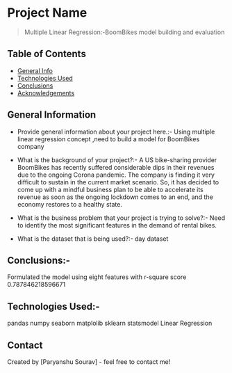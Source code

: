 # Project Name
> Multiple Linear Regression:-BoomBikes model building and evaluation


## Table of Contents
* [General Info](#general-information)
* [Technologies Used](#technologies-used)
* [Conclusions](#conclusions)
* [Acknowledgements](#acknowledgements)

<!-- You can include any other section that is pertinent to your problem -->

## General Information
- Provide general information about your project here.:-
Using multiple linear regression concept ,need to build a model for BoomBikes company

- What is the background of your project?:-
A US bike-sharing provider BoomBikes has recently suffered considerable dips in their revenues due to the ongoing Corona pandemic. The company is finding it very difficult to sustain in the current market scenario. So, it has decided to come up with a mindful business plan to be able to accelerate its revenue as soon as the ongoing lockdown comes to an end, and the economy restores to a healthy state. 

- What is the business problem that your project is trying to solve?:-
Need to identify the most significant features in the demand of rental bikes.

- What is the dataset that is being used?:-
day dataset
<!-- You don't have to answer all the questions - just the ones relevant to your project. -->

## Conclusions:-
Formulated the model using eight features with r-square score 0.787846218596671

<!-- You don't have to answer all the questions - just the ones relevant to your project. -->


## Technologies Used:-
pandas
numpy
seaborn
matplolib
sklearn
statsmodel
Linear Regression


<!-- As the libraries versions keep on changing, it is recommended to mention the version of library used in this project -->



## Contact
Created by [Paryanshu Sourav] - feel free to contact me!


<!-- Optional -->
<!-- ## License -->
<!-- This project is open source and available under the [... License](). -->

<!-- You don't have to include all sections - just the one's relevant to your project -->
